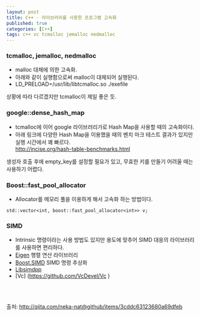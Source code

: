 ```yaml
---
layout: post
title: C++ - 라이브러리를 사용한 프로그램 고속화
published: true
categories: [C++]
tags: c++ vc tcmalloc jemalloc nedmalloc
---
```

### tcmalloc, jemalloc, nedmalloc
- malloc 대체에 의한 고속화.
- 아래와 같이 실행함으로써 malloc이 대체되어 실행된다.
- LD_PRELOAD=/usr/lib/libtcmalloc.so ./exefile
   
상황에 따라 다르겠지만 tcmalloc이 제일 좋은 듯.
   
   
### google::dense_hash_map  
- tcmalloc에 이어 google 라이브러리가로 Hash Map을 사용할 때의 고속화이다.
- 아래 링크에 다양한 Hash Map을 이용했을 때의 벤치 마크 테스트 결과가 있지만 실행 시간에서 꽤 빠르다.  
  http://incise.org/hash-table-benchmarks.html  
   
생성자 호출 후에 empty_key를 설정할 필요가 있고, 무효한 키를 만들기 어려울 때는 사용하기 어렵다.  
   
   
### Boost::fast_pool_allocator
- Allocator를 메모리 풀을 이용하게 해서 고속화 하는 방법이다.  
  
```
std::vector<int, boost::fast_pool_allocator<int>> v;
``` 
   
     
### SIMD
- Intrinsic 명령이라는 사용 방법도 있지만 용도에 맞추어 SIMD 대응의 라이브러리를 사용하면 편리하다.
- [Eigen](http://eigen.tuxfamily.org/index.php?title=Main_Page ) 행렬 연산 라이브러리
- [Boost.SIMD](https://github.com/jfalcou/nt2/tree/master/modules/boost/simd ) SIMD 명령 추상화
- [Libsimdpp](https://github.com/p12tic/libsimdpp )
- [Vc] (https://github.com/VcDevel/Vc )
   
<br>     
<br>  
   
출처: http://qiita.com/neka-nat@github/items/3cddc63123680a69dfeb
  